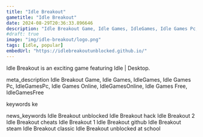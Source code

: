 ```yaml
---
title: "Idle Breakout"
gametitle: "Idle Breakout"
date: 2024-08-29T20:36:33.896646
description: "Idle Breakout Game, Idle Games, IdleGames, Idle Games Pc, IdleGamesPc, Idle Games Online, IdleGamesOnline, Idle Games Free, IdleGamesFree"
#draft: true
image: "img/idle-breakout/logo.png"
tags: [idle, popular]
embedUrl: "https://idlebreakoutunblocked.github.io/"
---
```


Idle Breakout is an exciting game featuring Idle | Desktop.

meta_description
Idle Breakout Game, Idle Games, IdleGames, Idle Games Pc, IdleGamesPc, Idle Games Online, IdleGamesOnline, Idle Games Free, IdleGamesFree


keywords
ke


news_keywords
Idle Breakout unblocked Idle Breakout hack Idle Breakout 2 Idle Breakout cheats Idle Breakout 1 Idle Breakout github Idle Breakout steam Idle Breakout classic Idle Breakout unblocked at school
